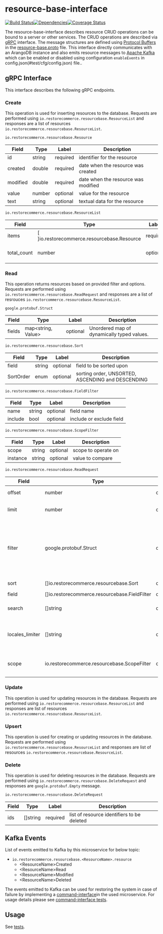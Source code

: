 # resource-base-interface
<img src="http://img.shields.io/npm/v/%40restorecommerce%2Fresource%2Dbase%2Dinterface.svg?style=flat-square" alt="">[![Build Status][build]](https://travis-ci.org/restorecommerce/resource-base-interface?branch=master)[![Dependencies][depend]](https://david-dm.org/restorecommerce/resource-base-interface)[![Coverage Status][cover]](https://coveralls.io/r/restorecommerce/resource-base-interface?branch=master)

[version]: http://img.shields.io/npm/v/resource-base-interface.svg?style=flat-square
[build]: http://img.shields.io/travis/restorecommerce/resource-base-interface/master.svg?style=flat-square
[depend]: https://img.shields.io/david/restorecommerce/resource-base-interface.svg?style=flat-square
[cover]: http://img.shields.io/coveralls/restorecommerce/resource-base-interface/master.svg?style=flat-square

The resource-base-interface describes resource CRUD operations can be bound to a server or other services. The CRUD operations are described via [gRPC](https://grpc.io/docs/) interface. The message structures are defined using [Protocol Buffers](https://developers.google.com/protocol-buffers/) in the [resource-base.proto](https://github.com/restorecommerce/protos/blob/master/io/restorecommerce/resource_base.proto) file. This interface directly communicates with an ArangoDB instance and also emits resource messages to [Apache Kafka](https://kafka.apache.org) which can be enabled or disabled using configuration `enableEvents` in config.json(#test/cfg/config.json) file..

## gRPC Interface

This interface describes the following gRPC endpoints.

### Create

This operation is used for inserting resources to the database.
Requests are performed using `io.restorecommerce.resourcebase.ResourceList` and responses are a list of resources `io.restorecommerce.resourcebase.ResourceList`.

`io.restorecommerce.resourcebase.Resource`

| Field | Type | Label | Description |
| ----- | ---- | ----- | ----------- |
| id | string | required | identifier for the resource |
| created | double | required | date when the resource was created |
| modified | double | required | date when the resource was modified |
| value | number | optional | value for the resource |
| text | string | optional | textual data for the resource |


`io.restorecommerce.resourcebase.ResourceList`

| Field | Type | Label | Description |
| ----- | ---- | ----- | ----------- |
| items | [ ]io.restorecommerce.resourcebase.Resource | required | list of resources |
| total_count | number | optional | total number of resources |

### Read

This operation returns resources based on provided filter and options.
Requests are performed using `io.restorecommerce.resourcebase.ReadRequest` and responses are a list of resrouces `io.restorcommerce.resourcebase.ResourceList`.

`google.protobuf.Struct`

| Field | Type | Label | Description |
| ----- | ---- | ----- | ----------- |
| fields | map<string, Value> | optional | Unordered map of dynamically typed values. |


`io.restorecommerce.resourcebase.Sort`

| Field | Type | Label | Description |
| ----- | ---- | ----- | ----------- |
| field | string | optional | field to be sorted upon |
| SortOrder | enum | optional | sorting order, UNSORTED, ASCENDING and DESCENDING |


`io.restorecommerce.resourcebase.FieldFilter`

| Field | Type | Label | Description |
| ----- | ---- | ----- | ----------- |
| name | string | optional | field name |
| include | bool | optional | include or exclude field |


`io.restorecommerce.resourcebase.ScopeFilter`

| Field | Type | Label | Description |
| ----- | ---- | ----- | ----------- |
| scope | string | optional | scope to operate on |
| instance | string | optional | value to compare |


`io.restorecommerce.resourcebase.ReadRequest`

| Field | Type | Label | Description |
| ----- | ---- | ----- | ----------- |
| offset | number | optional | offset of the resource |
| limit | number | optional | limit, default value is '1000' |
| filter | google.protobuf.Struct | optional | filter based on filed values, multiple filters can be combined with 'AND' and 'OR' operations  |
| sort | []io.restorecommerce.resourcebase.Sort | optional | sort the resources |
| field | []io.restorecommerce.resourcebase.FieldFilter | optional | fields selector |
| search | []string | optional | word search, not yet implemeneted |
| locales_limiter | []string | optional | querying based on locales, not yet implemented |
| scope | io.restorecommerce.resourcebase.ScopeFilter | optional | scope to operate on, not yet implemented |

### Update

This operation is used for updating resources in the database.
Requests are performed using `io.restorecommerce.resourcebase.ResourceList` and responses are list of resources `io.restorecommerce.resourcebase.ResourceList`.

### Upsert

This operation is used for creating or updating resources in the database.
Requests are performed using `io.restorecommerce.resourcebase.ResourceList` and responses are list of resources `io.restorecommerce.resourcebase.ResourceList`.

### Delete

This operation is used for deleting resources in the database.
Requests are performed using `io.restorecommerce.resourcebase.DeleteRequest` and responses are `google.protobuf.Empty` message.

`io.restorecommerce.resourcebase.DeleteRequest`

| Field | Type | Label | Description |
| ----- | ---- | ----- | ----------- |
| ids | []string | required | list of resource identifiers to be deleted |

## Kafka Events

List of events emitted to Kafka by this microservice for below topic:

- `io.restorecommerce.resourcebase.<ResourceName>.resource`
  - \<ResourceName>Created
  - \<ResourceName>Read
  - \<ResourceName>Modified
  - \<ResourceName>Deleted

The events emitted to Kafka can be used for restoring the system in case of failure by implementing a [command-interface](https://github.com/restorecommerce/command-interface)in the used microservice. For usage details please see [command-interface tests](https://github.com/restorecommerce/command-interface/tree/master/test).

## Usage

See [tests](test/).
